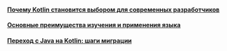 #### [Почему Kotlin становится выбором для современных разработчиков](why-kotlin/why-kotlin.md)
#### [Основные преимущества изучения и применения языка](advantages/advantages.md)
#### [Переход с Java на Kotlin: шаги миграции](migration/migration.md)